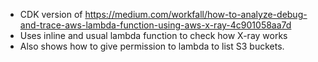 * CDK version of https://medium.com/workfall/how-to-analyze-debug-and-trace-aws-lambda-function-using-aws-x-ray-4c901058aa7d
* Uses inline and usual lambda function to check how X-ray works
* Also shows how to give permission to lambda to list S3 buckets.
